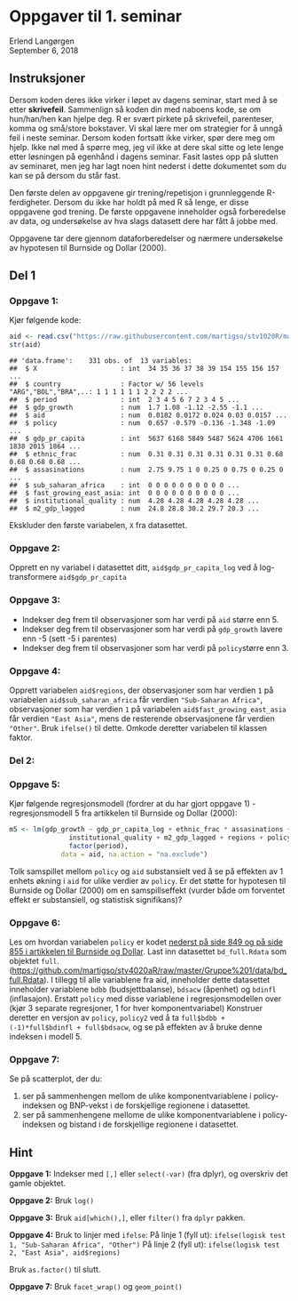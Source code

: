 # Oppgaver til 1. seminar
Erlend Langørgen  
September 6, 2018  



## Instruksjoner

Dersom koden deres ikke virker i løpet av dagens seminar, start med å se etter **skrivefeil**. Sammenlign så koden din med naboens kode, se om hun/han/hen kan hjelpe deg. R er svært pirkete på skrivefeil, parenteser, komma og små/store bokstaver. Vi skal lære mer om strategier for å unngå feil i neste seminar. Dersom koden fortsatt ikke virker, spør dere meg om hjelp. Ikke nøl med å spørre meg, jeg vil ikke at dere skal sitte og lete lenge etter løsningen på egenhånd i dagens seminar. Fasit lastes opp på slutten av seminaret, men jeg har lagt noen hint nederst i dette dokumentet som du kan se på dersom du står fast. 

Den første delen av oppgavene gir trening/repetisjon i grunnleggende R-ferdigheter. Dersom du ikke har holdt på med R så lenge, er disse oppgavene god trening. De første oppgavene inneholder også forberedelse av data, og undersøkelse av hva slags datasett dere har fått å jobbe med. 

Oppgavene tar dere gjennom dataforberedelser og nærmere undersøkelse av hypotesen til Burnside og Dollar (2000).


## Del 1

### Oppgave 1:

Kjør følgende kode:

```r
aid <- read.csv("https://raw.githubusercontent.com/martigso/stv1020R/master/data/aidgrowth.csv")
str(aid)
```

```
## 'data.frame':	331 obs. of  13 variables:
##  $ X                     : int  34 35 36 37 38 39 154 155 156 157 ...
##  $ country               : Factor w/ 56 levels "ARG","BOL","BRA",..: 1 1 1 1 1 1 2 2 2 2 ...
##  $ period                : int  2 3 4 5 6 7 2 3 4 5 ...
##  $ gdp_growth            : num  1.7 1.08 -1.12 -2.55 -1.1 ...
##  $ aid                   : num  0.0182 0.0172 0.024 0.03 0.0157 ...
##  $ policy                : num  0.657 -0.579 -0.136 -1.348 -1.09 ...
##  $ gdp_pr_capita         : int  5637 6168 5849 5487 5624 4706 1661 1838 2015 1864 ...
##  $ ethnic_frac           : num  0.31 0.31 0.31 0.31 0.31 0.31 0.68 0.68 0.68 0.68 ...
##  $ assasinations         : num  2.75 9.75 1 0 0.25 0 0.75 0 0.25 0 ...
##  $ sub_saharan_africa    : int  0 0 0 0 0 0 0 0 0 0 ...
##  $ fast_growing_east_asia: int  0 0 0 0 0 0 0 0 0 0 ...
##  $ institutional_quality : num  4.28 4.28 4.28 4.28 4.28 ...
##  $ m2_gdp_lagged         : num  24.8 28.8 30.2 29.7 20.3 ...
```

Ekskluder den første variabelen, `X` fra datasettet.


### Oppgave 2:

Opprett en ny variabel i datasettet ditt, `aid$gdp_pr_capita_log` ved å log-transformere `aid$gdp_pr_capita`

### Oppgave 3:

- Indekser deg frem til observasjoner som har verdi på `aid` større enn 5.
- Indekser deg frem til observasjoner som har verdi på `gdp_growth` lavere enn -5 (sett -5 i parentes) 
- Indekser deg frem til observasjoner som har verdi på `policy`større enn 3. 

### Oppgave 4:
Opprett variabelen `aid$regions`, der observasjoner som har verdien `1` på variabelen `aid$sub_saharan_africa` får verdien `"Sub-Saharan Africa"`, observasjoner som har verdien `1` på variabelen `aid$fast_growing_east_asia` får verdien `"East Asia"`, mens de resterende observasjonene får verdien `"Other"`. Bruk `ifelse()` til dette.
Omkode deretter variabelen til klassen faktor.

### Del 2:

### Oppgave 5:

Kjør følgende regresjonsmodell (fordrer at du har gjort oppgave 1) - regresjonsmodell 5 fra artikkelen til Burnside og Dollar (2000):


```r
m5 <- lm(gdp_growth ~ gdp_pr_capita_log + ethnic_frac * assasinations +
               institutional_quality + m2_gdp_lagged + regions + policy * aid +
               factor(period),
             data = aid, na.action = "na.exclude")
```

Tolk samspillet mellom `policy` og `aid` substansielt ved å se på effekten av 1 enhets økning i `aid` for ulike verdier av `policy`. Er det støtte for hypotesen til Burnside og Dollar (2000) om en samspillseffekt (vurder både om forventet effekt er substansiell, og statistisk signifikans)?

### Oppgave 6: 

Les om hvordan variabelen `policy` er kodet [nederst på side 849 og på side 855 i artikkelen til Burnside og Dollar](https://www.jstor.org/stable/117311?seq=1#metadata_info_tab_contents). 
Last inn datasettet `bd_full.Rdata` som objektet `full`. (https://github.com/martigso/stv4020aR/raw/master/Gruppe%201/data/bd_full.Rdata). I tillegg til alle variablene fra aid, inneholder dette datasettet inneholder variablene `bdbb` (budsjettbalanse), `bdsacw` (åpenhet) og `bdinfl` (inflasajon). Erstatt `policy` med disse variablene i regresjonsmodellen over (kjør 3 separate regresjoner, 1 for hver komponentvariabel)
Konstruer deretter  en versjon av `policy`, `policy2` ved å ta `full$bdbb + (-1)*full$bdinfl + full$bdsacw`, og se på effekten av å bruke denne indeksen i modell 5.

### Oppgave 7: 

Se på scatterplot, der du:

1. ser på sammenhengen mellom de ulike komponentvariablene i policy-indeksen og BNP-vekst i de forskjellige regionene i datasettet. 
2. ser på sammenhengene mellome de ulike komponentvariablene i policy-indeksen og bistand i de forskjellige regionene i datasettet.





## Hint

**Oppgave 1:** Indekser med `[,]` eller `select(-var)` (fra dplyr), og overskriv det gamle objektet.

**Oppgave 2:** Bruk `log()`

**Oppgave 3:** Bruk `aid[which(),]`, eller `filter()` fra `dplyr` pakken.

**Oppgave 4:** Bruk to linjer med `ifelse`:
På linje 1 (fyll ut): `ifelse(logisk test 1, "Sub-Saharan Africa", "Other")`
På linje 2 (fyll ut): `ifelse(logisk test 2, "East Asia", aid$regions)`

Bruk `as.factor()` til slutt.

**Oppgave 7:** Bruk `facet_wrap()` og `geom_point()`
